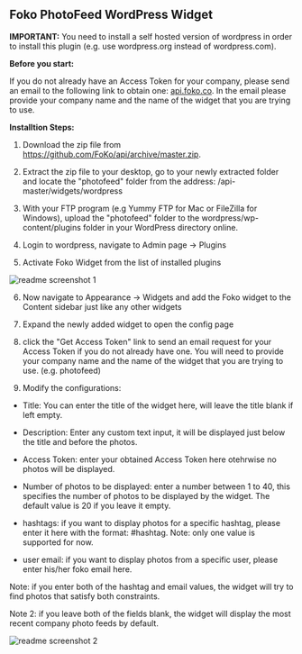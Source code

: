 Foko PhotoFeed WordPress Widget
-------------------------------

**IMPORTANT:** You need to install a self hosted version of wordpress in order to install this plugin (e.g. use wordpress.org instead of wordpress.com).

**Before you start:** 
<p>
If you do not already have an Access Token for your company, please send an email to the following link to obtain one:
<a href="mailto:api.foko.co?Subject=Request%20Access%20Token" target="_top">
api.foko.co</a>. In the email please provide your company name and the name of the widget that you are trying to use.
</p>

**Installtion Steps:**

1. Download the zip file from https://github.com/FoKo/api/archive/master.zip.

2. Extract the zip file to your desktop, go to your newly extracted folder and locate the "photofeed" folder from the address: /api-master/widgets/wordpress

3. With your FTP program (e.g Yummy FTP for Mac or FileZilla for Windows), upload the "photofeed" folder to the wordpress/wp-content/plugins folder in your WordPress directory online.

4. Login to wordpress, navigate to Admin page -> Plugins

5. Activate Foko Widget from the list of installed plugins
  
  ![readme screenshot 1](https://files.foko.co/Foko%20PhotoFeed%20Wordpress%20Widget/Readme%20Pictures/Foko%20Widget%20Readme%201.png)

6. Now navigate to Appearance -> Widgets and add the Foko widget to the Content sidebar just like any other widgets

7. Expand the newly added widget to open the config page

8. click the "Get Access Token" link to send an email request for your Access Token if you do not already have one. You will need to provide your company name and the name of the widget that you are trying to use. (e.g. photofeed)

9. Modify the configurations:
  - Title: You can enter the title of the widget here, will leave the title blank if left empty.
  
  - Description: Enter any custom text input, it will be displayed just below the title and before the photos.
  
  - Access Token: enter your obtained Access Token here otehrwise no photos will be displayed.
  
  - Number of photos to be displayed: enter a number between 1 to 40, this specifies the number of photos to be displayed by the widget. The default value is 20 if you leave it empty.
  
  - hashtags: if you want to display photos for a specific hashtag, please enter it here with the format: #hashtag. Note: only one value is supported for now.
  
  - user email: if you want to display photos from a specific user, please enter his/her foko email here.
  
  Note: if you enter both of the hashtag and email values, the widget will try to find photos that satisfy both constraints.
  
  Note 2: if you leave both of the fields blank, the widget will display the most recent company photo feeds by default.

  ![readme screenshot 2](https://files.foko.co/Foko%20PhotoFeed%20Wordpress%20Widget/Readme%20Pictures/Foko%20Widget%20Readme%202.png)
